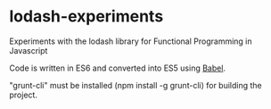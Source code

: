 # lodash-experiments
Experiments with the lodash library for Functional Programming in Javascript

Code is written in ES6 and converted into ES5 using [Babel](http://babeljs.io/docs/setup/#grunt).

"grunt-cli" must be installed (npm install -g grunt-cli) for building the project.
